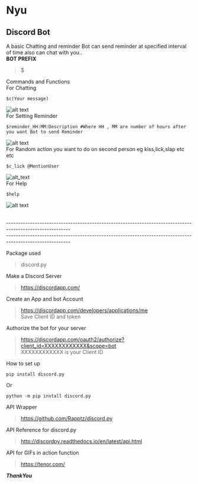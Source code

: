 # Nyu </br>
## Discord Bot</br>
A basic Chatting and reminder Bot can send reminder at specified interval of time also can chat with you..</br>
**BOT PREFIX**
> $

Commands and Functions</br>
For Chatting</br>
```
$c(Your message)
```
![alt text](https://raw.githubusercontent.com/amangautam015/HybridNyu/master/Nyu_git.JPG)
</br>
For Setting Reminder </br>
```
$reminder_HH:MM:Description #Where HH , MM are number of hours after you want Bot to send Reminder
```
![alt text](https://raw.githubusercontent.com/amangautam015/HybridNyu/master/remm.JPG)</br>
For Random action you want to do on second person eg kiss,lick,slap etc etc</br>
```
$c_lick @MentionUser
```
![alt_text](https://raw.githubusercontent.com/amangautam015/HybridNyu/master/action.JPG)</br>
For Help</br>
```
$help
```
![alt text](https://github.com/amangautam015/HybridNyu/blob/master/Nyu_help.JPG)</br></br>

---------------------------------------------------------------------------------------------------------</br>
---------------------------------------------------------------------------------------------------------</br>

Package used 
> discord.py

Make a Discord Server 
>https://discordapp.com/

Create an App and bot Account 
>https://discordapp.com/developers/applications/me </br>
>Save Client ID and token

Authorize the bot for your server
>https://discordapp.com/oauth2/authorize?client_id=XXXXXXXXXXXX&scope=bot</br>
>XXXXXXXXXXXX is your Client ID 

How to set up

```
pip install discord.py
```
Or
```
python -m pip install discord.py
```

API Wrapper 
>https://github.com/Rapptz/discord.py

API Reference for discord.py
>http://discordpy.readthedocs.io/en/latest/api.html

API for GIFs in action function
>https://tenor.com/ 


**_ThankYou_**
